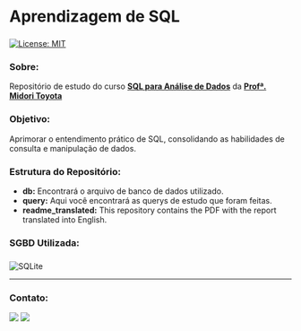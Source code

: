 # Aprendizagem de SQL

###
[![License: MIT](https://img.shields.io/badge/License-MIT-black.svg)](https://opensource.org/licenses/MIT) 

### Sobre:

Repositório de estudo do curso <a href="https://www.udemy.com/course/sql-para-analise-de-dados/">**SQL para Análise de Dados**</a> da <a href="https://github.com/MidoriToyota">**Profª. Midori Toyota**</a> 

### Objetivo:

Aprimorar o entendimento prático de SQL, consolidando as habilidades de consulta e manipulação de dados.

### Estrutura do Repositório:
- <strong>db:</strong> Encontrará o arquivo de banco de dados utilizado.  
- <strong>query:</strong> Aqui você encontrará as querys de estudo que foram feitas.
- <strong>readme_translated:</strong> This repository contains the PDF with the report translated into English.

### SGBD Utilizada:
###
![SQLite](https://img.shields.io/badge/sqlite-%2307405e.svg?style=for-the-badge&logo=sqlite&logoColor=white&color=black)

---
### Contato:

<div>
  <a href="https://linkedin.com/in/marcospontesjunior" target="_blank"><img src="https://img.shields.io/badge/linkedin-%230077B5.svg?style=for-the-badge&logo=linkedin&logoColor=white&color=black" target="_blank"></a>  
  <a href = "mailto:marcospntsjunior@gmail.com"><img src="https://img.shields.io/badge/Gmail-D14836?style=for-the-badge&logo=gmail&logoColor=white&color=black" target="_blank"></a>
</div>
